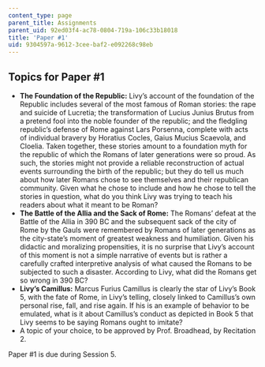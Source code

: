 ```yaml
---
content_type: page
parent_title: Assignments
parent_uid: 92ed03f4-ac78-0804-719a-106c33b18018
title: 'Paper #1'
uid: 9304597a-9612-3cee-baf2-e092268c98eb
---
```


Topics for Paper #1
-------------------

*   **The Foundation of the Republic:** Livy’s account of the foundation of the Republic includes several of the most famous of Roman stories: the rape and suicide of Lucretia; the transformation of Lucius Junius Brutus from a pretend fool into the noble founder of the republic; and the fledgling republic’s defense of Rome against Lars Porsenna, complete with acts of individual bravery by Horatius Cocles, Gaius Mucius Scaevola, and Cloelia. Taken together, these stories amount to a foundation myth for the republic of which the Romans of later generations were so proud. As such, the stories might not provide a reliable reconstruction of actual events surrounding the birth of the republic; but they do tell us much about how later Romans chose to see themselves and their republican community. Given what he chose to include and how he chose to tell the stories in question, what do you think Livy was trying to teach his readers about what it meant to be Roman?
*   **The Battle of the Allia and the Sack of Rome:** The Romans’ defeat at the Battle of the Allia in 390 BC and the subsequent sack of the city of Rome by the Gauls were remembered by Romans of later generations as the city-state’s moment of greatest weakness and humiliation. Given his didactic and moralizing propensities, it is no surprise that Livy’s account of this moment is not a simple narrative of events but is rather a carefully crafted interpretive analysis of what caused the Romans to be subjected to such a disaster. According to Livy, what did the Romans get so wrong in 390 BC?
*   **Livy’s Camillus:** Marcus Furius Camillus is clearly the star of Livy’s Book 5, with the fate of Rome, in Livy’s telling, closely linked to Camillus’s own personal rise, fall, and rise again. If his is an example of behavior to be emulated, what is it about Camillus’s conduct as depicted in Book 5 that Livy seems to be saying Romans ought to imitate?
*   A topic of your choice, to be approved by Prof. Broadhead, by Recitation 2. 

Paper #1 is due during Session 5.